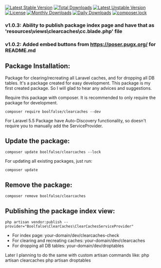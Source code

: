 
[![Latest Stable Version](https://poser.pugx.org/boolfalse/clearcaches/v/stable)](https://packagist.org/packages/boolfalse/clearcaches)
[![Total Downloads](https://poser.pugx.org/boolfalse/clearcaches/downloads)](https://packagist.org/packages/boolfalse/clearcaches)
[![Latest Unstable Version](https://poser.pugx.org/boolfalse/clearcaches/v/unstable)](https://packagist.org/packages/boolfalse/clearcaches)
[![License](https://poser.pugx.org/boolfalse/clearcaches/license)](https://packagist.org/packages/boolfalse/clearcaches)
[![Monthly Downloads](https://poser.pugx.org/boolfalse/clearcaches/d/monthly)](https://packagist.org/packages/boolfalse/clearcaches)
[![Daily Downloads](https://poser.pugx.org/boolfalse/clearcaches/d/daily)](https://packagist.org/packages/boolfalse/clearcaches)
[![composer.lock](https://poser.pugx.org/boolfalse/clearcaches/composerlock)](https://packagist.org/packages/boolfalse/clearcaches)


### v1.0.3: Ability to publish package index page and have that as 'resources\views\clearcaches\cc.blade.php' file

### v1.0.2: Added embed buttons from https://poser.pugx.org/ for README.md

## Package Installation:

Package for clearing/recreating all Laravel caches, and for dropping all DB tables. It's a package created for easy development.
This package is my first created package. So I will glad to hear any advices and suggestions.

Require this package with composer. It is recommended to only require the package for development.

```shell
composer require boolfalse/clearcaches --dev
```

For Laravel 5.5 Package have Auto-Discovery functionality, so doesn't require you to manually add the ServiceProvider.

## Update the package:

```shell
composer update boolfalse/clearcaches --lock
```

For updating all existing packages, just run:
```shell
composer update
```

## Remove the package:

```shell
composer remove boolfalse/clearcaches
```

## Publishing the package index view:

```shell
php artisan vendor:publish --provider="Boolfalse\ClearCaches\ClearCachesServiceProvider"
```

 - For index page: your-domain/dev/clearcaches-check
 - For clearing and recreating caches: your-domain/dev/clearcaches
 - For dropping all DB tables: your-domain/dev/droptables

Later I planning to do the same with custom artisan commands like:
php artisan clearcaches
php artisan droptables
